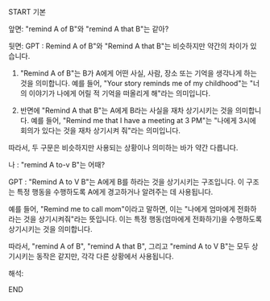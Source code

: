 START
기본

앞면:
"remind A of B"와 "remind A that B"는 같아?


뒷면:
GPT : 
Remind A of B"와 "Remind A that B"는 비슷하지만 약간의 차이가 있습니다.

1) "Remind A of B"는 B가 A에게 어떤 사실, 사람, 장소 또는 기억을 생각나게 하는 것을 의미합니다. 예를 들어, "Your story reminds me of my childhood"는 "너의 이야기가 나에게 어릴 적 기억을 떠올리게 해"라는 의미입니다.

2) 반면에 "Remind A that B"는 A에게 B라는 사실을 재차 상기시키는 것을 의미합니다. 예를 들어, "Remind me that I have a meeting at 3 PM"는 "나에게 3시에 회의가 있다는 것을 재차 상기시켜 줘"라는 의미입니다.

따라서, 두 구문은 비슷하지만 사용되는 상황이나 의미하는 바가 약간 다릅니다.

나 : "remind A to-v B"는 어때?

GPT : "Remind A to V B"는 A에게 B를 하라는 것을 상기시키는 구조입니다. 이 구조는 특정 행동을 수행하도록 A에게 경고하거나 알려주는 데 사용됩니다.

예를 들어, "Remind me to call mom"이라고 말하면, 이는 "나에게 엄마에게 전화하라는 것을 상기시켜줘"라는 뜻입니다. 이는 특정 행동(엄마에게 전화하기)을 수행하도록 상기시키는 것을 의미합니다.

따라서, "remind A of B", "remind A that B", 그리고 "remind A to V B"는 모두 상기시키는 동작은 같지만, 각각 다른 상황에서 사용됩니다.


해석:
<!--ID: 1696725421227-->
END